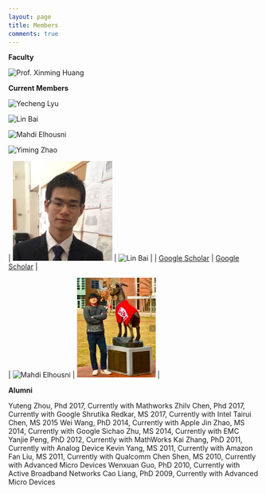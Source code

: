 ```yaml
---
layout: page
title: Members
comments: true
---
```


**Faculty**

![Prof. Xinming Huang]({{site.baseurl}}/assets/images/xinming.gif)

**Current Members**

![Yecheng Lyu]({{site.baseurl}}/assets/images/yecheng.jpg)

![Lin Bai]({{site.baseurl}}/assets/images/lbai.jpg)

![Mahdi Elhousni]({{site.baseurl}}/assets/images/melhousni.jpg)

![Yiming Zhao]({{site.baseurl}}/assets/images/yiming.jpg)


| ![Yecheng Lyu](./assets/images/yecheng.jpg)          | ![Lin Bai](./assets/images/lbai.jpg) |
| <a href="https://scholar.google.com/citations?user=yZHiTWsAAAAJ&hl=en">Google Scholar</a> | <a href="https://scholar.google.com/citations?hl=en&user=L7gsnOEAAAAJ">Google Scholar</a> |

| ![Mahdi Elhousni](./assets/images/melhousni.jpg)  | ![Yiming Zhao](./assets/images/yiming.jpg) |


**Alumni**

Yuteng Zhou, Phd 2017, Currently with Mathworks
Zhilv Chen, Phd 2017, Currently with Google
Shrutika Redkar, MS 2017, Currently with Intel
Tairui Chen, MS 2015
Wei Wang, PhD 2014, Currently with Apple
Jin Zhao, MS 2014, Currently with Google
Sichao Zhu, MS 2014, Currently with EMC
Yanjie Peng, PhD 2012, Currently with MathWorks
Kai Zhang, PhD 2011, Currently with Analog Device
Kevin Yang, MS 2011, Currently with Amazon
Fan Liu, MS 2011, Currently with Qualcomm
Chen Shen, MS 2010, Currently with Advanced Micro Devices
Wenxuan Guo, PhD 2010, Currently with Active Broadband Networks
Cao Liang, PhD 2009, Currently with Advanced Micro Devices
